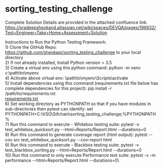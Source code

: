 # sorting_testing_challenge

Complete Solution Details are provided in the attached confluence link.
https://pradeepsheokand.atlassian.net/wiki/spaces/DEVQA/pages/196632/Test+Engineer+Take+Home+Assessment+Solution


Instructions to Run the Python Testing Framework:\
	1) Clone the GitHub Repo:  https://github.com/sheokapr/sorting_testing_challenge  to your local directory\
	2) If not already installed, Install Python version > 3.5\
	3) Create a virtual env using this python command: python -m venv c:\path\to\myenv\
	4) Activate above virtual env: \path\to\myenv\Scripts\activate\
	5) Install dependencies using this command (requirements.txt file below has complete dependencies for this project): pip install -r /path/to/requirements.txt\
	[requirements.txt](https://github.com/sheokapr/sorting_testing_challenge/files/6156492/requirements.txt)\
	6) Set working directory as PYTHONPATH so that if you have modules in sub-directories then pytest can identify: set PYTHONPATH=C:\VSO\Sifchain\sorting_testing_challenge\;%PYTHONPATH% \
	7) Run this command to execute - Whitebox testing suite: pytest -v test_whitebox_quicksort.py  --html=Reports/Report.html  --durations=0\
	8) Run this command to generate coverage report (html output): pytest  --cov   src   test_whitebox_quicksort.py    --cov-report html\
	9) Run this command to execute - Blackbox testing suite: pytest -v test_blackbox_sorting.py  --html=Reports/Report.html  --durations=0\
        10) Run this command to only execute Performance test suite:  pytest -v -m performance  --html=Reports/Report.html   --durations=0\


